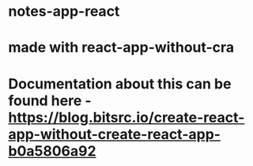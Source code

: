 # notes-app-react

# made with react-app-without-cra
# Documentation about this can be found here - https://blog.bitsrc.io/create-react-app-without-create-react-app-b0a5806a92
